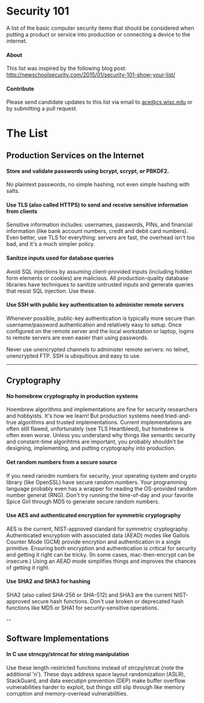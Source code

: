 # Security 101
A list of the basic computer security items that should be considered when putting a product or service into production or connecting a device to the internet.

#### About
This list was inspired by the following blog post: http://newschoolsecurity.com/2015/01/security-101-show-your-list/

#### Contribute
Please send candidate updates to this list via email to ace@cs.wisc.edu or by submitting a pull request.

# The List

## Production Services on the Internet

#### Store and validate passwords using bcrypt, scrypt, or PBKDF2.
No plaintext passwords, no simple hashing, not even simple hashing with salts.

#### Use TLS (also called HTTPS) to send and receive sensitive information from clients
Sensitive information includes: usernames, passwords, PINs, and financial information (like bank account numbers, credit and debit card numbers). Even better, use TLS for everything: servers are fast, the overhead isn't too bad, and it's a much simpler policy.

#### Sanitize inputs used for database queries
Avoid SQL injections by assuming client-provided inputs (including hidden form elements or cookies) are malicious. All production-quality database libraries have techniques to sanitize untrusted inputs and generate queries that resist SQL injection. Use these.

#### Use SSH with public key authentication to administer remote servers
Whenever possible, public-key authentication is typically more secure than username/password authentication and relatively easy to setup. Once configured on the remote server and the local workstation or laptop, logins to remote servers are even easier than using passwords. 

Never use unencrypted channels to administer remote servers: no telnet, unencrypted FTP. SSH is ubiquitious and easy to use.

---

## Cryptography

#### No homebrew cryptography in production systems
Hoembrew algorithms and implementations are fine for security researchers and hobbyists. It's how we learn! But production systems need tried-and-true algorithms and trusted implementations. Current implementations are often still flawed, unfortunately (see TLS Heartbleed), but homebrew is often even worse. Unless you understand why things like semantic security and constant-time algorihtms are important, you probably shouldn't be designing, implementing, and putting cryptography into production.

#### Get random numbers from a secure source
If you need ranodm numbers for security, your operating system and crypto library (like OpenSSL) have secure random numbers. Your programming language probably even has a wrapper for reading the OS-provided random number generat (RNG). Don't try running the time-of-day and your favorite Spice Girl through MD5 to generate secure random numbers.

#### Use AES and authenticated encryption for symmetric cryptography
AES is the current, NIST-approved standard for symmetric cryptography. Authenticated encryption with associated data (AEAD) modes like Gallois Counter Mode (GCM) provide encrytion and authentication in a single primitive. Ensuring both encryption and authentication is critical for security and getting it right can be tricky. (In some cases, mac-then-encrypt can be insecure.) Using an AEAD mode simplifies things and improves the chances of getting it right.

#### Use SHA2 and SHA3 for hashing
SHA2 (also called SHA-256 or SHA-512) and SHA3 are the current NIST-approved secure hash functions. Don't use broken or deprecated hash functions like MD5 or SHA1 for security-sensitive operations.

-- 

## Software Implementations

#### In C use strncpy/strncat for string manipulation
Use these length-restricted functions instead of strcpy/strcat (note the additional 'n'). These days address space layout randomization (ASLR), StackGuard, and data executipn prevention (DEP) make buffer overflow vulnerabilities harder to exploit, but things still slip through like memory corruption and memory-overread vulnerabilities.


